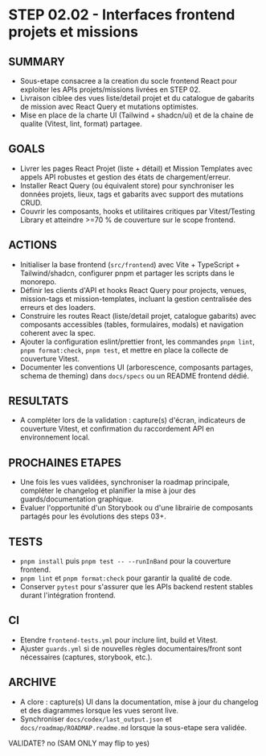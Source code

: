 # STEP 02.02 - Interfaces frontend projets et missions

## SUMMARY
- Sous-etape consacree a la creation du socle frontend React pour exploiter les APIs projets/missions livrées en STEP 02.
- Livraison ciblee des vues liste/detail projet et du catalogue de gabarits de mission avec React Query et mutations optimistes.
- Mise en place de la charte UI (Tailwind + shadcn/ui) et de la chaine de qualite (Vitest, lint, format) partagee.

## GOALS
- Livrer les pages React Projet (liste + détail) et Mission Templates avec appels API robustes et gestion des états de chargement/erreur.
- Installer React Query (ou équivalent store) pour synchroniser les données projets, lieux, tags et gabarits avec support des mutations CRUD.
- Couvrir les composants, hooks et utilitaires critiques par Vitest/Testing Library et atteindre >=70 % de couverture sur le scope frontend.

## ACTIONS
- Initialiser la base frontend (`src/frontend`) avec Vite + TypeScript + Tailwind/shadcn, configurer pnpm et partager les scripts dans le monorepo.
- Définir les clients d'API et hooks React Query pour projects, venues, mission-tags et mission-templates, incluant la gestion centralisée des erreurs et des loaders.
- Construire les routes React (liste/detail projet, catalogue gabarits) avec composants accessibles (tables, formulaires, modals) et navigation coherent avec la spec.
- Ajouter la configuration eslint/prettier front, les commandes `pnpm lint`, `pnpm format:check`, `pnpm test`, et mettre en place la collecte de couverture Vitest.
- Documenter les conventions UI (arborescence, composants partages, schema de theming) dans `docs/specs` ou un README frontend dédié.

## RESULTATS
- A compléter lors de la validation : capture(s) d'écran, indicateurs de couverture Vitest, et confirmation du raccordement API en environnement local.

## PROCHAINES ETAPES
- Une fois les vues validées, synchroniser la roadmap principale, compléter le changelog et planifier la mise à jour des guards/documentation graphique.
- Evaluer l'opportunité d'un Storybook ou d'une librairie de composants partagés pour les évolutions des steps 03+.

## TESTS
- `pnpm install` puis `pnpm test -- --runInBand` pour la couverture frontend.
- `pnpm lint` et `pnpm format:check` pour garantir la qualité de code.
- Conserver `pytest` pour s'assurer que les APIs backend restent stables durant l'intégration frontend.

## CI
- Etendre `frontend-tests.yml` pour inclure lint, build et Vitest.
- Ajuster `guards.yml` si de nouvelles règles documentaires/front sont nécessaires (captures, storybook, etc.).

## ARCHIVE
- A clore : capture(s) UI dans la documentation, mise à jour du changelog et des diagrammes lorsque les vues seront live.
- Synchroniser `docs/codex/last_output.json` et `docs/roadmap/ROADMAP.readme.md` lorsque la sous-etape sera validée.

VALIDATE? no  (SAM ONLY may flip to yes)
